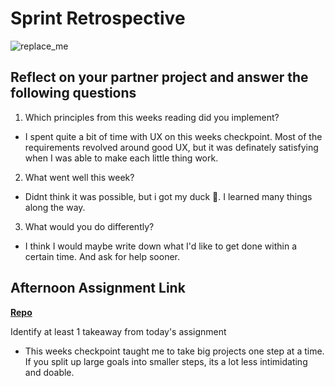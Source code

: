 # Sprint Retrospective

![replace_me](https://codeworks.blob.core.windows.net/public/assets/img/illustrations/placeholder.svg)

## Reflect on your partner project and answer the following questions

1. Which principles from this weeks reading did you implement?
- I spent quite a bit of time with UX on this weeks checkpoint. Most of the requirements revolved around good UX, but it was definately satisfying when I was able to make each little thing work. 

2. What went well this week?
- Didnt think it was possible, but i got my duck 🥹. I learned many things along the way.

3. What would you do differently?
- I think I would maybe write down what I'd like to get done within a certain time. And ask for help sooner. 

## Afternoon Assignment Link

**[Repo](https://github.com/josuehdz0/checkpoint_6_tower)**

Identify at least 1 takeaway from today's assignment
- This weeks checkpoint taught me to take big projects one step at a time. If you split up large goals into smaller steps, its a lot less intimidating and doable. 
